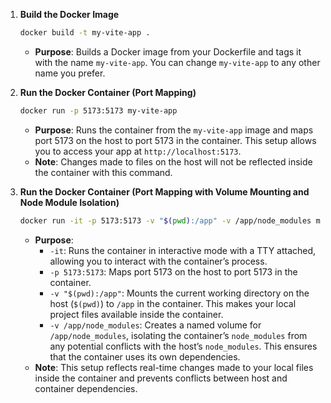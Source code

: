 
1. **Build the Docker Image**

   ```bash
   docker build -t my-vite-app .
   ```

   - **Purpose**: Builds a Docker image from your Dockerfile and tags it with the name `my-vite-app`. You can change `my-vite-app` to any other name you prefer.

2. **Run the Docker Container (Port Mapping)**

   ```bash
   docker run -p 5173:5173 my-vite-app
   ```

   - **Purpose**: Runs the container from the `my-vite-app` image and maps port 5173 on the host to port 5173 in the container. This setup allows you to access your app at `http://localhost:5173`.
   - **Note**: Changes made to files on the host will not be reflected inside the container with this command.

3. **Run the Docker Container (Port Mapping with Volume Mounting and Node Module Isolation)**

   ```bash
   docker run -it -p 5173:5173 -v "$(pwd):/app" -v /app/node_modules my-vite-app
   ```

   - **Purpose**: 
     - `-it`: Runs the container in interactive mode with a TTY attached, allowing you to interact with the container’s process.
     - `-p 5173:5173`: Maps port 5173 on the host to port 5173 in the container.
     - `-v "$(pwd):/app"`: Mounts the current working directory on the host (`$(pwd)`) to `/app` in the container. This makes your local project files available inside the container.
     - `-v /app/node_modules`: Creates a named volume for `/app/node_modules`, isolating the container’s `node_modules` from any potential conflicts with the host’s `node_modules`. This ensures that the container uses its own dependencies.
   - **Note**: This setup reflects real-time changes made to your local files inside the container and prevents conflicts between host and container dependencies.
